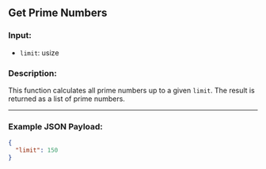 ## Get Prime Numbers

### Input:
- `limit`: usize  

### Description:
This function calculates all prime numbers up to a given `limit`. The result is returned as a list of prime numbers.

---

### Example JSON Payload:
```json
{
  "limit": 150
}